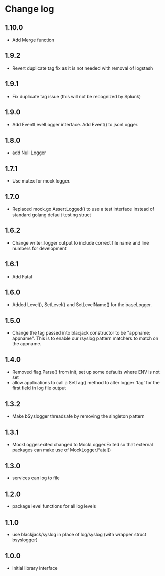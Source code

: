 Change log
==========
## 1.10.0
- Add Merge function

## 1.9.2
- Revert duplicate tag fix as it is not needed with removal of logstash

## 1.9.1
- Fix duplicate tag issue (this will not be recognized by Splunk)

## 1.9.0
- Add EventLevelLogger interface.  Add Event() to jsonLogger.

## 1.8.0
- add Null Logger

## 1.7.1
- Use mutex for mock logger.

## 1.7.0
- Replaced mock.go AssertLogged() to use a test interface instead of standard golang default testing struct

## 1.6.2
- Change writer_logger output to include correct file name and line numbers for development

## 1.6.1
- Add Fatal

## 1.6.0
- Added Level(), SetLevel() and SetLevelName() for the baseLogger.

## 1.5.0
- Change the tag passed into blacjack constructor to be "appname: appname". This is to enable our rsyslog pattern matchers to match on the appname.

## 1.4.0
- Removed flag.Parse() from init, set up some defaults where ENV is not set
- allow applications to call a SetTag() method to alter logger 'tag' for the first field in log file output

## 1.3.2
- Make bSyslogger threadsafe by removing the singleton pattern

## 1.3.1
- MockLogger.exited changed to MockLogger.Exited so that external packages can make use of MockLogger.Fatal()

## 1.3.0
- services can log to file

## 1.2.0
- package level functions for all log levels

## 1.1.0
- use blackjack/syslog in place of log/syslog (with wrapper struct bsyslogger)

## 1.0.0
- initial library interface
